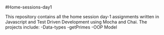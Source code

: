#Home-sessions-day1

This repository contains all the home session day-1 assignments written in Javascript and Test Driven Development using Mocha and Chai.
The projects include:
-Data-types
-getPrimes
-OOP Model